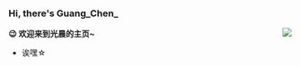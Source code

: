### Hi, there's Guang_Chen_ 

<a href="#">
  <img align="right" src="https://github-readme-stats.vercel.app/api?username=GuangChen2333&count_private=true&show_icons=true&bg_color=FFFFFF" />
</a>

**😉 欢迎来到光晨的主页~**

- 诶嘿☆
